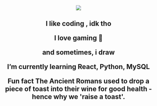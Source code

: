 <h1 align="center">
    <img src="https://readme-typing-svg.herokuapp.com?font=Inconsolata&weight=600&size=35&center=true&vCenter=true&width=500&height=70&duration=4000&pause=1000&color=5D55AE&width=435&lines=Hello+there,;Arkade+here+%3C%E2%97%95_%E2%97%95%2F%3E" />
</h1>

<h2 align="center">
 
 I like **coding** , idk tho

 I love **gaming** 👾

 and sometimes, i **draw**
 
 I’m currently learning **React, Python, MySQL**

 Fun fact **The Ancient Romans used to drop a piece of toast into their wine for good health - hence why we 'raise a toast'.**

 </h2>

 
